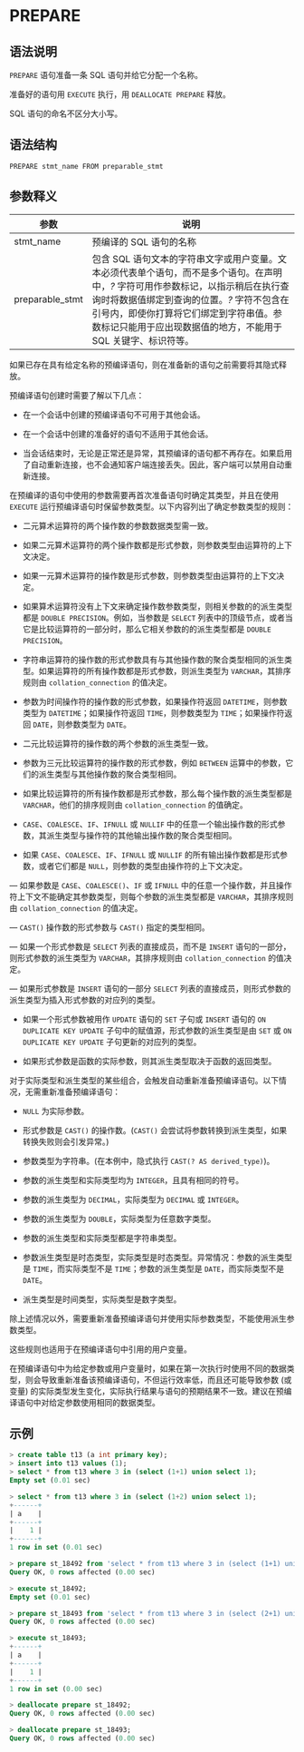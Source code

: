 # **PREPARE**

## **语法说明**

`PREPARE` 语句准备一条 SQL 语句并给它分配一个名称。

准备好的语句用 `EXECUTE` 执行，用 `DEALLOCATE PREPARE` 释放。

SQL 语句的命名不区分大小写。

## **语法结构**

```
PREPARE stmt_name FROM preparable_stmt
```

## **参数释义**

|  参数   | 说明 |
|  ----  | ----  |
|stmt_name | 预编译的 SQL 语句的名称|
|preparable_stmt|包含 SQL 语句文本的字符串文字或用户变量。文本必须代表单个语句，而不是多个语句。在声明中，*?* 字符可用作参数标记，以指示稍后在执行查询时将数据值绑定到查询的位置。*?* 字符不包含在引号内，即使你打算将它们绑定到字符串值。参数标记只能用于应出现数据值的地方，不能用于 SQL 关键字、标识符等。|

如果已存在具有给定名称的预编译语句，则在准备新的语句之前需要将其隐式释放。

预编译语句创建时需要了解以下几点：

- 在一个会话中创建的预编译语句不可用于其他会话。

- 在一个会话中创建的准备好的语句不适用于其他会话。

- 当会话结束时，无论是正常还是异常，其预编译的语句都不再存在。如果启用了自动重新连接，也不会通知客户端连接丢失。因此，客户端可以禁用自动重新连接。

在预编译的语句中使用的参数需要再首次准备语句时确定其类型，并且在使用 `EXECUTE` 运行预编译语句时保留参数类型。以下内容列出了确定参数类型的规则：

- 二元算术运算符的两个操作数的参数数据类型需一致。

- 如果二元算术运算符的两个操作数都是形式参数，则参数类型由运算符的上下文决定。

- 如果一元算术运算符的操作数是形式参数，则参数类型由运算符的上下文决定。

- 如果算术运算符没有上下文来确定操作数参数类型，则相关参数的的派生类型都是 `DOUBLE PRECISION`。例如，当参数是 `SELECT` 列表中的顶级节点，或者当它是比较运算符的一部分时，那么它相关参数的的派生类型都是 `DOUBLE PRECISION`。

- 字符串运算符的操作数的形式参数具有与其他操作数的聚合类型相同的派生类型。如果运算符的所有操作数都是形式参数，则派生类型为 `VARCHAR`，其排序规则由 `collation_connection` 的值决定。

- 参数为时间操作符的操作数的形式参数，如果操作符返回 `DATETIME`，则参数类型为 `DATETIME`；如果操作符返回 `TIME`，则参数类型为 `TIME`；如果操作符返回 `DATE`，则参数类型为 `DATE`。

- 二元比较运算符的操作数的两个参数的派生类型一致。

- 参数为三元比较运算符的操作数的形式参数，例如 `BETWEEN` 运算中的参数，它们的派生类型与其他操作数的聚合类型相同。

- 如果比较运算符的所有操作数都是形式参数，那么每个操作数的派生类型都是 `VARCHAR`，他们的排序规则由 `collation_connection` 的值确定。

- `CASE`、`COALESCE`、`IF`、`IFNULL` 或 `NULLIF` 中的任意一个输出操作数的形式参数，其派生类型与操作符的其他输出操作数的聚合类型相同。

- 如果 `CASE`、`COALESCE`、`IF`、`IFNULL` 或 `NULLIF` 的所有输出操作数都是形式参数，或者它们都是 `NULL`，则参数的类型由操作符的上下文决定。

— 如果参数是 `CASE`、`COALESCE()`、`IF` 或 `IFNULL` 中的任意一个操作数，并且操作符上下文不能确定其参数类型，则每个参数的派生类型都是 `VARCHAR`，其排序规则由 `collation_connection` 的值决定。

— `CAST()` 操作数的形式参数与 `CAST()` 指定的类型相同。

— 如果一个形式参数是 `SELECT` 列表的直接成员，而不是 `INSERT` 语句的一部分，则形式参数的派生类型为 `VARCHAR`，其排序规则由 `collation_connection` 的值决定。

— 如果形式参数是 `INSERT` 语句的一部分 `SELECT` 列表的直接成员，则形式参数的派生类型为插入形式参数的对应列的类型。

- 如果一个形式参数被用作 `UPDATE` 语句的 `SET` 子句或 `INSERT` 语句的 `ON DUPLICATE KEY UPDATE` 子句中的赋值源，形式参数的派生类型是由 `SET` 或 `ON DUPLICATE KEY UPDATE` 子句更新的对应列的类型。

- 如果形式参数是函数的实际参数，则其派生类型取决于函数的返回类型。

对于实际类型和派生类型的某些组合，会触发自动重新准备预编译语句。以下情况，无需重新准备预编译语句：

- `NULL` 为实际参数。

- 形式参数是 `CAST()` 的操作数。(`CAST()` 会尝试将参数转换到派生类型，如果转换失败则会引发异常。)

- 参数类型为字符串。(在本例中，隐式执行 `CAST(? AS derived_type)`)。

- 参数的派生类型和实际类型均为 `INTEGER`，且具有相同的符号。

- 参数的派生类型为 `DECIMAL`，实际类型为 `DECIMAL` 或 `INTEGER`。

- 参数的派生类型为 `DOUBLE`，实际类型为任意数字类型。

- 参数的派生类型和实际类型都是字符串类型。

- 参数派生类型是时态类型，实际类型是时态类型。异常情况：参数的派生类型是 `TIME`，而实际类型不是 `TIME`；参数的派生类型是 `DATE`，而实际类型不是 `DATE`。

- 派生类型是时间类型，实际类型是数字类型。

除上述情况以外，需要重新准备预编译语句并使用实际参数类型，不能使用派生参数类型。

这些规则也适用于在预编译语句中引用的用户变量。

在预编译语句中为给定参数或用户变量时，如果在第一次执行时使用不同的数据类型，则会导致重新准备该预编译语句，不但运行效率低，而且还可能导致参数 (或变量) 的实际类型发生变化，实际执行结果与语句的预期结果不一致。建议在预编译语句中对给定参数使用相同的数据类型。

## **示例**

```sql
> create table t13 (a int primary key);
> insert into t13 values (1);
> select * from t13 where 3 in (select (1+1) union select 1);
Empty set (0.01 sec)

> select * from t13 where 3 in (select (1+2) union select 1);
+------+
| a    |
+------+
|    1 |
+------+
1 row in set (0.01 sec)

> prepare st_18492 from 'select * from t13 where 3 in (select (1+1) union select 1)';
Query OK, 0 rows affected (0.00 sec)

> execute st_18492;
Empty set (0.01 sec)

> prepare st_18493 from 'select * from t13 where 3 in (select (2+1) union select 1)';
Query OK, 0 rows affected (0.00 sec)

> execute st_18493;
+------+
| a    |
+------+
|    1 |
+------+
1 row in set (0.00 sec)

> deallocate prepare st_18492;
Query OK, 0 rows affected (0.00 sec)

> deallocate prepare st_18493;
Query OK, 0 rows affected (0.00 sec)
```
